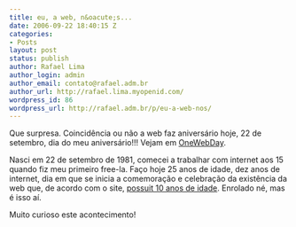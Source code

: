 ```yaml
---
title: eu, a web, n&oacute;s...
date: 2006-09-22 18:40:15 Z
categories:
- Posts
layout: post
status: publish
author: Rafael Lima
author_login: admin
author_email: contato@rafael.adm.br
author_url: http://rafael.lima.myopenid.com/
wordpress_id: 86
wordpress_url: http://rafael.adm.br/p/eu-a-web-nos/
---
```


Que surpresa. Coincid&ecirc;ncia ou n&atilde;o a web faz anivers&aacute;rio hoje, 22 de setembro, dia do meu anivers&aacute;rio!!! Vejam em <a href="http://www.onewebday.org/">OneWebDay</a>.

Nasci em 22 de setembro de 1981, comecei a trabalhar com internet aos 15 quando fiz meu primeiro free-la. Fa&ccedil;o hoje 25 anos de idade, dez anos de internet, dia em que se inicia a comemora&ccedil;&atilde;o e celebra&ccedil;&atilde;o da exist&ecirc;ncia da web que, de acordo com o site, <a href="http://www.onewebday.org/?p=158">possuit 10 anos de idade</a>. Enrolado n&eacute;, mas &eacute; isso a&iacute;.

Muito curioso este acontecimento!
